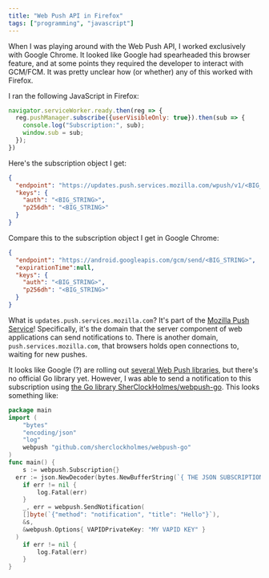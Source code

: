 ```yaml
---
title: "Web Push API in Firefox"
tags: ["programming", "javascript"]
---
```


When I was playing around with the Web Push API,
I worked exclusively with Google Chrome.
It looked like Google had spearheaded this browser feature,
and at some points they required the developer to interact with GCM/FCM.
It was pretty unclear how (or whether) any of this worked with Firefox.

I ran the following JavaScript in Firefox:

```js
navigator.serviceWorker.ready.then(reg => {
  reg.pushManager.subscribe({userVisibleOnly: true}).then(sub => {
    console.log("Subscription:", sub);
    window.sub = sub;
  });
})
```

Here's the subscription object I get:

```json
{
  "endpoint": "https://updates.push.services.mozilla.com/wpush/v1/<BIG_STRING>",
  "keys": {
    "auth": "<BIG_STRING>",
    "p256dh": "<BIG_STRING>"
  }
}
```

Compare this to the subscription object I get in Google Chrome:

```json
{
  "endpoint": "https://android.googleapis.com/gcm/send/<BIG_STRING>",
  "expirationTime":null,
  "keys": {
    "auth": "<BIG_STRING>",
    "p256dh": "<BIG_STRING>"
  }
}
```

What is `updates.push.services.mozilla.com`?
It's part of the [Mozilla Push Service](https://mozilla-push-service.readthedocs.io/en/latest/#architecture)!
Specifically, it's the domain that the server component of web applications can send notifications to.
There is another domain, `push.services.mozilla.com`,
that browsers holds open connections to, waiting for new pushes.

It looks like Google (?) are rolling out [several Web Push libraries](https://github.com/web-push-libs),
but there's no official Go library yet.
However, I was able to send a notification to this subscription
using [the Go library SherClockHolmes/webpush-go](https://github.com/SherClockHolmes/webpush-go).
This looks something like:

```go
package main
import (
	"bytes"
	"encoding/json"
	"log"
	webpush "github.com/sherclockholmes/webpush-go"
)
func main() {
	s := webpush.Subscription{}
  err := json.NewDecoder(bytes.NewBufferString(`{ THE JSON SUBSCRIPTION DATA }`)).Decode(&s)
	if err != nil {
		log.Fatal(err)
	}
	_, err = webpush.SendNotification(
    []byte(`{"method": "notification", "title": "Hello"}`),
    &s,
    &webpush.Options{ VAPIDPrivateKey: "MY VAPID KEY" }
  )
	if err != nil {
		log.Fatal(err)
	}
}
```
